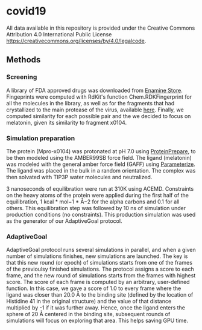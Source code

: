 # covid19

All data available in this repository is provided  under the Creative Commons Attribution 4.0 International Public License https://creativecommons.org/licenses/by/4.0/legalcode.


## Methods

### Screening

A library of FDA approved drugs was downloaded from [Enamine Store](https://www.enaminestore.com/platedsets/fda-approved). Fingeprints were computed with RdKit's function Chem.RDKFingerprint for all the molecules in the library, as well as for the fragments that had crystallized to the main protease of the virus, available [here](https://www.diamond.ac.uk/covid-19/for-scientists/Main-protease-structure-and-XChem/Downloads.html). Finally, we computed similarity for each possible pair and the we decided to focus on melatonin, given its similarity to fragment x0104.

### Simulation preparation

The protein (Mpro-x0104) was protonated at pH 7.0 using [ProteinPrepare](https://playmolecule.org/proteinPrepare/), to be then modeled using the AMBER99SB force field. The ligand (melatonin) was modeled with the general amber force field (GAFF) using [Parameterize](https://software.acellera.com/docs/latest/parameterize/index.html). The ligand was placed in the bulk in a random orientation. The complex was then solvated with TIP3P water molecules and neutralized.

3 nanoseconds of equilibration were run at 310K using ACEMD. Constraints on the heavy atoms of the protein were applied during the first half of the equilibration, 1 kcal * mol−1 * Å−2 for the alpha carbons and 0.1 for all others. This equilibration step was followed by 10 ns of simulation under production conditions (no constraints). This production simulation was used as the generator of our AdaptiveGoal protocol.

### AdaptiveGoal

AdaptiveGoal protocol runs several simulations in parallel, and when a given number of simulations finishes, new simulations are launched. The key is that this new round (or epoch) of simulations starts from one of the frames of the previoulsy finished simulations. The protocol assigns a score to each frame, and the new round of simulations starts from the frames with highest score. The score of each frame is computed by an arbitrary, user-defined function. In this case, we gave a score of 1.0 to every frame where the ligand was closer than 20.0 Å to the binding site (defined by the location of Histidine 41 in the original structure) and the value of that distance multiplied by -1 if it was further away. Hence, once the ligand enters the sphere of 20 Å centered in the binding site, subsequent rounds of simulations will focus on exploring that area. This helps saving GPU time.

